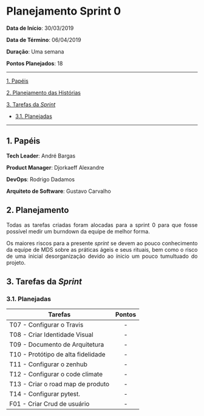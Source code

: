 # Planejamento Sprint 0


**Data de Início**: 30/03/2019

**Data de Término**: 06/04/2019

**Duração**: Uma semana

**Pontos Planejados**: 18

-------

[1. Papéis](#_1-papéis)

[2. Planejamento das Histórias](#_2-planejamento-das-historias)

[3. Tarefas da _Sprint_](#_3-tarefas-da-sprint)  

  * [3.1. Planejadas](#_31-planejadas)

-------

## 1. Papéis

**Tech Leader**: André Bargas

**Product Manager**: Djorkaeff Alexandre

**DevOps**: Rodrigo Dadamos

**Arquiteto de Software**: Gustavo Carvalho


## 2. Planejamento

<p align = "justify"> Todas as tarefas criadas foram alocadas para a sprint 0 para que fosse possível medir um burndown da equipe de melhor forma.</p>

<p align = "justify"> Os maiores riscos para a presente <i>sprint</i> se devem ao pouco conhecimento da equipe de MDS sobre as práticas ágeis e seus rituais, bem como o risco de uma inicial desorganização devido ao ínicio um pouco tumultuado do projeto.</p>

## 3. Tarefas da _Sprint_

### 3.1. Planejadas

|Tarefas|Pontos|
|--|:--:|
| T07 - Configurar o Travis | - |
| T08 - Criar Identidade Visual | - |
| T09 - Documento de Arquitetura | - |
| T10 - Protótipo de alta fidelidade | - |
| T11 - Configurar o zenhub | - |
| T12 - Configurar o code climate | - |
| T13 - Criar o road map de produto | - |
| T14 - Configurar pytest. | - |
| F01 - Criar Crud de usuário | - |